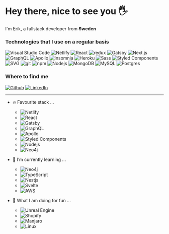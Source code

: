   <h1>Hey there, nice to see you 🖐</h1>
    <p>
      I'm Erik, a fullstack developer from <strong>Sweden</strong>
      <img
        src="https://image.flaticon.com/icons/svg/197/197564.svg"
        width="13"
      />
    </p>
    <h3>Technologies that I use on a regular basis</h3>
    <p>
      <img
        alt="Visual Studio Code"
        src="https://img.shields.io/badge/-Visual Studio Code-007ACC?style=flat-square&logo=visual-studio-code&logoColor=white"
      />
      <img
        alt="Netlify"
        src="https://img.shields.io/badge/-Netlify-00C7B7?style=flat-square&logo=netlify&logoColor=white"
      />
      <img
        alt="React"
        src="https://img.shields.io/badge/-React-45b8d8?style=flat-square&logo=react&logoColor=white"
      />
      <img
        alt="redux"
        src="https://img.shields.io/badge/-Redux-764ABC?style=flat-square&logo=redux&logoColor=white"
      />
      <img
        alt="Gatsby"
        src="https://img.shields.io/badge/-Gatsby-542C85?style=flat-square&logo=gatsby&logoColor=white"
      />
      <img
        alt="Next.js"
        src="https://img.shields.io/badge/-Nextjs-542C85?style=flat-square&logo=next.js&logoColor=white"
      />
      <img
        alt="GraphQL"
        src="https://img.shields.io/badge/-GraphQL-E10098?style=flat-square&logo=graphql&logoColor=white"
      />
      <img
        alt="Apollo"
        src="https://img.shields.io/badge/-Apollo%20GraphQL-311C87?style=flat-square&logo=apollo-graphql&logoColor=white"
      />
      <img
        alt="Insomnia"
        src="https://img.shields.io/badge/-Insomnia-5849BE?style=flat-square&logo=insomnia&logoColor=white"
      />
      <img
        alt="Heroku"
        src="https://img.shields.io/badge/-Heroku-430098?style=flat-square&logo=heroku&logoColor=white"
      />
      <img
        alt="Sass"
        src="https://img.shields.io/badge/-Sass-CC6699?style=flat-square&logo=sass&logoColor=white"
      />
      <img
        alt="Styled Components"
        src="https://img.shields.io/badge/-Styled_Components-DB7093?style=flat-square&logo=styled-components&logoColor=white"
      />
      <img
        alt="SVG"
        src="https://img.shields.io/badge/-SVG-FFB13B?style=flat-square&logo=svg&logoColor=white"
      />
      <img
        alt="git"
        src="https://img.shields.io/badge/-Git-F05032?style=flat-square&logo=git&logoColor=white"
      />
      <img
        alt="npm"
        src="https://img.shields.io/badge/-NPM-CB3837?style=flat-square&logo=npm&logoColor=white"
      />
      <img
        alt="Nodejs"
        src="https://img.shields.io/badge/-Nodejs-43853d?style=flat-square&logo=Node.js&logoColor=white"
      />
      <img
        alt="MongoDB"
        src="https://img.shields.io/badge/-MongoDB-13aa52?style=flat-square&logo=mongodb&logoColor=white"
      />      
      <img
        alt="MySQL"
        src="https://img.shields.io/badge/-MySQL-4479A1?style=flat-square&logo=mysql&logoColor=white"
      />
      <img
        alt="Postgres"
        src="https://img.shields.io/badge/-PostgreSQL-336791?style=flat-square&logo=postgresql&logoColor=white"
      />
    <h3>Where to find me</h3>
      <a href="https://github.com/kirekire95" target="_blank">
        <img
          alt="Github"
          src="https://img.shields.io/badge/GitHub-%2312100E.svg?&style=for-the-badge&logo=Github&logoColor=white"
      /></a>
      <a href="https://www.linkedin.com/in/erik-claesson-651460150" target="_blank">
        <img
          alt="LinkedIn"
          src="https://img.shields.io/badge/linkedin-%230077B5.svg?&style=for-the-badge&logo=linkedin&logoColor=white"
      /></a>

---
- 🔥 Favourite stack ...

  - <img
      alt="Netlify"
      src="https://img.shields.io/badge/-Netlify-00C7B7?style=flat-square&logo=netlify&logoColor=white"
    />
  - <img
      alt="React"
      src="https://img.shields.io/badge/-React-45b8d8?style=flat-square&logo=react&logoColor=white"
    />
  - <img
      alt="Gatsby"
      src="https://img.shields.io/badge/-Gatsby-542C85?style=flat-square&logo=gatsby&logoColor=white"
    />
  - <img
      alt="GraphQL"
      src="https://img.shields.io/badge/-GraphQL-E10098?style=flat-square&logo=graphql&logoColor=white"
    />
  - <img
      alt="Apollo"
      src="https://img.shields.io/badge/-Apollo%20GraphQL-311C87?style=flat-square&logo=apollo-graphql&logoColor=white"
    />
  - <img
      alt="Styled Components"
      src="https://img.shields.io/badge/-Styled_Components-DB7093?style=flat-square&logo=styled-components&logoColor=white"
    />
  - <img
      alt="Nodejs"
      src="https://img.shields.io/badge/-Nodejs-43853d?style=flat-square&logo=Node.js&logoColor=white"
    />
  - <img
      alt="Neo4j"
      src="https://img.shields.io/badge/-Neo4j-008CC1?style=flat-square&logo=neo4j&logoColor=white"
    />

- 🌱 I’m currently learning ...
  - <img
        alt="Neo4j"
        src="https://img.shields.io/badge/-Neo4j-008CC1?style=flat-square&logo=neo4j&logoColor=white"
      />
  - <img
        alt="TypeScript"
        src="https://img.shields.io/badge/-TypeScript-007ACC?style=flat-square&logo=typescript&logoColor=white"
      />
  - <img
        alt="Nestjs"
        src="https://img.shields.io/badge/-Nestjs-E0234E?style=flat-square&logo=nestjs&logoColor=white"
      />
  - <img
        alt="Svelte"
        src="https://img.shields.io/badge/-Svelte-FF3E00?style=flat-square&logo=svelte&logoColor=white"
      />
  - <img
        alt="AWS"
        src="https://img.shields.io/badge/-AWS-232F3E?style=flat-square&logo=amazon-aws&logoColor=white"
      />
- 👏 What I am doing for fun ...
  - <img
        alt="Unreal Engine"
        src="https://img.shields.io/badge/-Unreal Engine-232F3E?style=flat-square&logo=unreal-engine&logoColor=white"
      />
  - <img
        alt="Shopify"
        src="https://img.shields.io/badge/-Shopify-7AB55C?style=flat-square&logo=shopify&logoColor=white"
      />
  - <img
        alt="Manjaro"
        src="https://img.shields.io/badge/-Manjaro-35BF5C?style=flat-square&logo=manjaro&logoColor=white"
      />
  - <img
        alt="Linux"
        src="https://img.shields.io/badge/-Linux-FCC624?style=flat-square&logo=linux&logoColor=white"
      />

